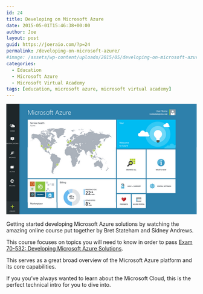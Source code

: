 ```yaml
---
id: 24
title: Developing on Microsoft Azure
date: 2015-05-01T15:46:38+00:00
author: Joe
layout: post
guid: https://joeraio.com/?p=24
permalink: /developing-on-microsoft-azure/
#image: /assets/wp-content/uploads/2015/05/developing-on-microsoft-azure.png
categories:
  - Education
  - Microsoft Azure
  - Microsoft Virtual Academy
tags: [education, microsoft azure, microsoft virtual academy]
---
```

![Developing on Microsoft Azure](/assets/wp-content/uploads/2015/05/developing-on-microsoft-azure.png)

Getting started developing Microsoft Azure solutions by watching the amazing online course put together by Bret Stateham and Sidney Andrews.

This course focuses on topics you will need to know in order to pass [Exam 70-532: Developing Microsoft Azure Solutions](https://www.microsoft.com/learning/en-us/exam-70-532.aspx).

This serves as a great broad overview of the Microsoft Azure platform and its core capabilities.

If you you’ve always wanted to learn about the Microsoft Cloud, this is the perfect technical intro for you to dive into.